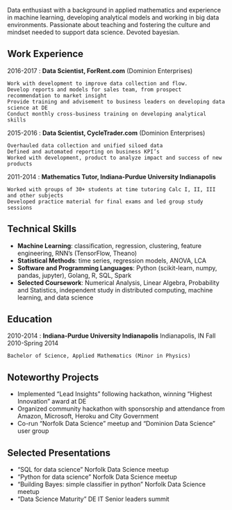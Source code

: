 Data enthusiast with a background in applied mathematics and experience in machine learning, developing analytical
models and working in big data environments. Passionate about teaching and fostering the culture and mindset needed to
support data science. Devoted bayesian.

Work Experience
---------------

2016-2017
:	**Data Scientist, ForRent.com** (Dominion Enterprises)

	Work with development to improve data collection and flow. 
	Develop reports and models for sales team, from prospect recommendation to market insight  
	Provide training and advisement to business leaders on developing data science at DE  
	Conduct monthly cross-business training on developing analytical skills  

2015-2016
:	**Data Scientist, CycleTrader.com** (Dominion Enterprises)

	Overhauled data collection and unified siloed data  
	Defined and automated reporting on business KPI’s  
	Worked with development, product to analyze impact and success of new products  

2011-2014
:	**Mathematics Tutor, Indiana-Purdue University Indianapolis**

	Worked with groups of 30+ students at time tutoring Calc I, II, III and other subjects  
	Developed practice material for final exams and led group study sessions  

Technical Skills
----------------

* **Machine Learning**: ​classification, regression, clustering, feature engineering, RNN’s (TensorFlow, Theano)
* **Statistical Methods**: ​time series, regression models, ANOVA, LCA
* **Software and Programming Languages**: ​Python (scikit-learn, numpy, pandas, jupyter), Golang, R, SQL, Spark
* **Selected Coursework**: ​Numerical Analysis, Linear Algebra, Probability and Statistics, independent study in distributed computing, machine learning, and data science

Education
---------

2010-2014
:	**Indiana-Purdue University Indianapolis** Indianapolis, IN Fall 2010-Spring 2014

	Bachelor of Science, Applied Mathematics (Minor in Physics)

Noteworthy Projects
-------------------

* Implemented “Lead Insights” following hackathon, winning “Highest Innovation” award at DE
* Organized community hackathon with sponsorship and attendance from Amazon, Microsoft, Heroku and City Government
* Co-run “Norfolk Data Science” meetup and “Dominion Data Science” user group

Selected Presentations
----------------------

* “SQL for data science” Norfolk Data Science meetup
* “Python for data science” Norfolk Data Science meetup
* “Building Bayes: simple classifier in python”​ Norfolk Data Science meetup
* “Data Science Maturity” DE IT Senior leaders summit





